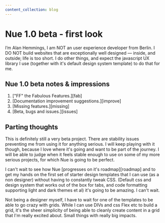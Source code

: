 ```yaml
---
content_collection: blog
---
```


# Nue 1.0 beta - first look

I’m Alan Hemmings, I am NOT an user experience developer from Berlin. I DO NOT build websites that are exceptionally well designed — inside, and outside; life is too short. I do other things, and expect the javascript UX library I use (together with it's default design system template) to do that for me.

## Nue 1.0 beta notes & impressions

 1. ["FF" the Fabulous Features.][fab]
 1. [Documentation improvement suggestions.][improve]
 1. [Missing features.][missing]
 1. [Beta, bugs and issues.][issues]
 
## Parting thoughts

This is definitely still a very beta project. There are stability issues preventing me from using it for anything serious. I will keep playing with it though, because I love where it's going and want to be part of the journey. I will be able to judge when it feels stable enough to use on some of my more serious projects, for which Nue is going to be perfect.

I can't wait to see how Nue [progresses on it's roadmap][roadmap] and to get my hands on the first set of starter design templates that I can use (as a non designer) without having to constantly tweak CSS. (Default css and design system that works out of the box for tabs, and code formatting supporting light and dark themes et al) it's going to be amazing. I can't wait.

Not being a designer myself, I have to wait for one of the templates to be able to go crazy with grids. While I can use DIVs and css Flex etc to build a grid, it's the sheer simplicity of being able to cleanly create content in a grid that I'm really excited about. Small things with really big impacts. 